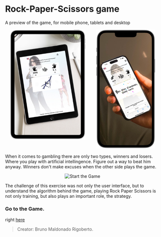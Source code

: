 # Rock-Paper-Scissors game

A preview of the game, for mobile phone, tablets and desktop

<!-- <p align="center">
  <img src="./assets/rps.gif" alt="animated">
</p> -->
<div align="center">
  <img src="./assets/tablet.PNG" valign="top"  style="width: 49%;" alt="tablet">
  &nbsp; &nbsp; &nbsp; &nbsp;
  <img src="./assets/mob.PNG" style="width: 38%;" alt="mobile">
</div>

<!-- <table>
  <tr style="border: none; background: transparent;">
    <td style="border: none;" valign="top"><img src="./assets/tablet.PNG" alt="tablet"></td>
    <td style="border: none;" valign="top"><img src="./assets/mob.PNG" alt="mobile"></td>
  </tr>
</table> -->

When it comes to gambling there are only two types, winners and losers. Where you play with artificial intellingence. Figure out a way to beat him anyway. Winners don't make excuses when the other side plays the game.

<p align = "center">
  <img src="./assets/desk.PNG" alt="Start the Game">
</p>

The challenge of this exercise was not only the user interface, but to understand the algorithm behind the game, playing Rock Paper Scissors is not only training, but also plays an important role, the strategy.

### Go to the Game.

<p>right <a href="https://brunomaldonado.github.io/App/" target="_blank">here</a></p>

> Creator: Bruno Maldonado Rigoberto.

